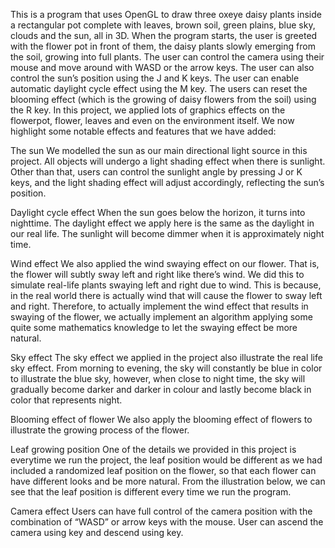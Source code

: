 This is a program that uses OpenGL to draw three oxeye daisy plants inside a rectangular pot complete with leaves, brown soil, green plains, blue sky, clouds and the sun, all in 3D. When the program starts, the user is greeted with the flower pot in front of them, the daisy plants slowly emerging from the soil, growing into full plants. The user can control the camera using their mouse and move around with WASD or the arrow keys. The user can also control the sun’s position using the J and K keys. The user can enable automatic daylight cycle effect using the M key. The users can reset the blooming effect (which is the growing of daisy flowers from the soil) using the R key.
In this project, we applied lots of graphics effects on the flowerpot, flower, leaves and even on the environment itself. 
We now highlight some notable effects and features that we have added:

The sun
We modelled the sun as our main directional light source in this project. All objects will undergo a light shading effect when there is sunlight. Other than that, users can control the sunlight angle by pressing J or K keys, and the light shading effect will adjust accordingly, reflecting the sun’s position.

Daylight cycle effect
When the sun goes below the horizon, it turns into nighttime. The daylight effect we apply here is the same as the daylight in our real life. The sunlight will become dimmer when it is approximately night time.

Wind effect 
We also applied the wind swaying effect on our flower. That is, the flower will subtly sway left and right like there’s wind. We did this to simulate real-life plants swaying left and right due to wind. This is because, in the real world there is actually wind that will cause the flower to sway left and right. Therefore, to actually implement the wind effect that results in swaying of the flower, we actually implement an algorithm applying some quite some mathematics knowledge to let the swaying effect be more natural. 

Sky effect 
The sky effect we applied in the project also illustrate the real life sky effect. From morning to evening, the sky will constantly be blue in color to illustrate the blue sky, however, when close to night time, the sky will gradually become darker and darker in colour and lastly become black in color that represents night. 

Blooming effect of flower 
We also apply the blooming effect of flowers to illustrate the growing process of the flower.



Leaf growing position 
One of the details we provided in this project is everytime we run the project, the leaf position would be different as we had included a randomized leaf position on the flower, so that each flower can have different looks and be more natural. From the illustration below, we can see that the leaf position is different every time we run the program.



Camera effect
Users can have full control of the camera position with the combination of  “WASD” or arrow keys with the mouse. User can ascend the camera using <space> key and descend using <shift> key.
